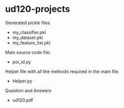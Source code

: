ud120-projects
==============

Generated pickle files

- my_classifier.pkl
- my_dataset.pkl
- my_feature_list.pkl

Main source code file:
- poi_id.py

Helper file with all the methods required in the main file.
- Helper.py

Question and Answers
- ud120.pdf